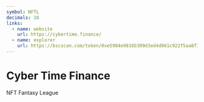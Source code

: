 ```yaml
---
symbol: NFTL
decimals: 18
links:
  - name: website
    url: https://cybertime.finance/
  - name: explorer
    url: https://bscscan.com/token/0xe5904e9816b309d3ed4d061c922f5aa8f3b24c92
---
```


# Cyber Time Finance

NFT Fantasy League
